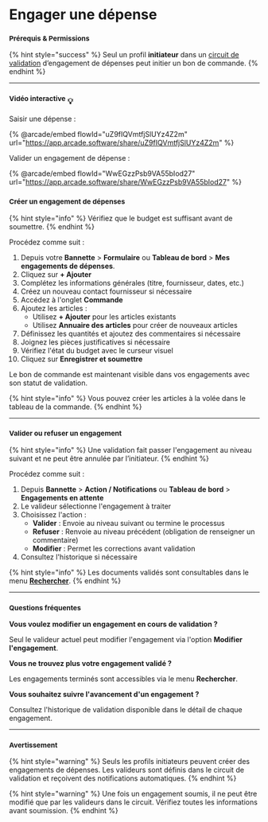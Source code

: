 # Engager une dépense

### <sup>**Prérequis & Permissions**</sup>

{% hint style="success" %}
Seul un profil **initiateur** dans un [circuit de validation](../workflow/circuit-de-validation.md) d’engagement de dépenses peut initier un bon de commande.
{% endhint %}

***

### <sup>**Vidéo interactive**</sup> :bulb:

Saisir une dépense :

{% @arcade/embed flowId="uZ9fIQVmtfjSlUYz4Z2m" url="https://app.arcade.software/share/uZ9fIQVmtfjSlUYz4Z2m" %}

Valider un engagement de dépense :

{% @arcade/embed flowId="WwEGzzPsb9VA55bIod27" url="https://app.arcade.software/share/WwEGzzPsb9VA55bIod27" %}

### <sup>**Créer un engagement de dépenses**</sup>

{% hint style="info" %}
Vérifiez que le budget est suffisant avant de soumettre.
{% endhint %}

Procédez comme suit :

1. Depuis votre **Bannette** > **Formulaire** ou **Tableau de bord** > **Mes engagements de dépenses**.
2. Cliquez sur **+ Ajouter**
3. Complétez les informations générales (titre, fournisseur, dates, etc.)
4. Créez un nouveau contact fournisseur si nécessaire
5. Accédez à l'onglet **Commande**
6. Ajoutez les articles :
   * Utilisez **+ Ajouter** pour les articles existants
   * Utilisez **Annuaire des articles** pour créer de nouveaux articles
7. Définissez les quantités et ajoutez des commentaires si nécessaire
8. Joignez les pièces justificatives si nécessaire
9. Vérifiez l'état du budget avec le curseur visuel
10. Cliquez sur **Enregistrer et soumettre**

Le bon de commande est maintenant visible dans vos engagements avec son statut de validation.

{% hint style="info" %}
Vous pouvez créer les articles à la volée dans le tableau de la commande.
{% endhint %}

***

### <sup>**Valider ou refuser un engagement**</sup>

{% hint style="info" %}
Une validation fait passer l'engagement au niveau suivant et ne peut être annulée par l’initiateur.
{% endhint %}

Procédez comme suit :

1. Depuis **Bannette** > **Action / Notifications** ou **Tableau de bord** > **Engagements en attente**
2. Le valideur sélectionne l'engagement à traiter
3. Choisissez l'action :
   * **Valider** : Envoie au niveau suivant ou termine le processus
   * **Refuser** : Renvoie au niveau précédent (obligation de renseigner un commentaire)
   * **Modifier** : Permet les corrections avant validation
4. Consultez l'historique si nécessaire

{% hint style="info" %}
Les documents validés sont consultables dans le menu [**Rechercher**](../../gestion-des-documents/rechercher-un-document.md).
{% endhint %}

***

### <sup>**Questions fréquentes**</sup>

**Vous voulez modifier un engagement en cours de validation ?**

Seul le valideur actuel peut modifier l'engagement via l'option **Modifier l'engagement**.

**Vous ne trouvez plus votre engagement validé ?**

Les engagements terminés sont accessibles via le menu **Rechercher**.

**Vous souhaitez suivre l'avancement d'un engagement ?**

Consultez l'historique de validation disponible dans le détail de chaque engagement.

***

### <sup>**Avertissement**</sup>

{% hint style="warning" %}
Seuls les profils initiateurs peuvent créer des engagements de dépenses. Les valideurs sont définis dans le circuit de validation et reçoivent des notifications automatiques.
{% endhint %}

{% hint style="warning" %}
Une fois un engagement soumis, il ne peut être modifié que par les valideurs dans le circuit. Vérifiez toutes les informations avant soumission.
{% endhint %}
